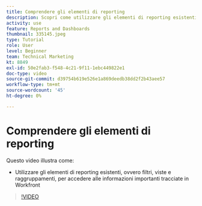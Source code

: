 ```yaml
---
title: Comprendere gli elementi di reporting
description: Scopri come utilizzare gli elementi di reporting esistenti (filtri, viste e raggruppamenti) per accedere alle informazioni tracciate in Workfront.
activity: use
feature: Reports and Dashboards
thumbnail: 335145.jpeg
type: Tutorial
role: User
level: Beginner
team: Technical Marketing
kt: 8849
exl-id: 50e2fab3-f548-4c21-9f11-1ebc449822e1
doc-type: video
source-git-commit: d39754b619e526e1a869deedb38dd2f2b43aee57
workflow-type: tm+mt
source-wordcount: '45'
ht-degree: 0%

---
```


# Comprendere gli elementi di reporting

Questo video illustra come:

* Utilizzare gli elementi di reporting esistenti, ovvero filtri, viste e raggruppamenti, per accedere alle informazioni importanti tracciate in Workfront

>[!VIDEO](https://video.tv.adobe.com/v/335145/?quality=12)
